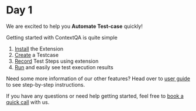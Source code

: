 # Day 1
 
We are excited to help you **Automate Test-case** quickly! 
 
Getting started with ContextQA is quite simple

1. [Install](https://app.storylane.io/share/tvpsrlszceva) the Extension  
2. [Create](https://app.storylane.io/share/ifychdsdj9vc) a Testcase  
3. [Record](https://app.storylane.io/share/nj0mc8vb7ghc) Test Steps using extension
4. [Run](https://app.storylane.io/share/dttk0otxvyc4) and easily see test execution results



Need some more information of our other features? Head over to [user guide](./../01-Index/Index.md) to see step-by-step instructions.  

If you have any questions or need help getting started, feel free to [book a quick call](https://meetings.hubspot.com/deep-barot?utm_medium=email&_hsmi=299989918&_hsenc=p2ANqtz-93_Gh2Kh0HPIA1_YAuC4aN3P8CDhDP8g1RC5aE0y56Scvu-HpB0xk1UIlkNpq34VYk9WGauryok8y75Y3Oq7ToSYBpIN0-4Pv-2T_dWFs_gK2cusE&utm_content=299989918&utm_source=hs_email) with us.